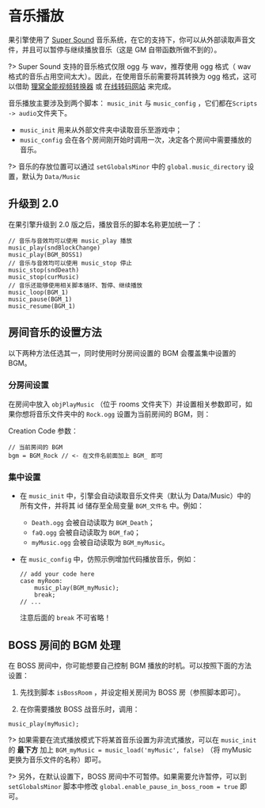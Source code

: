# 音乐播放

果引擎使用了 [Super Sound](http://gmc.yoyogames.com/index.php?showtopic=120034) 音乐系统，在它的支持下，你可以从外部读取声音文件，并且可以暂停与继续播放音乐（这是 GM 自带函数所做不到的）。

?> Super Sound 支持的音乐格式仅限 ogg 与 wav，推荐使用 ogg 格式（ wav 格式的音乐占用空间太大）。因此，在使用音乐前需要将其转换为 ogg 格式，这可以借助 [狸窝全能视频转换器](http://www.leawo.cn) 或 [在线转码网站](https://convertio.co/zh/) 来完成。

音乐播放主要涉及到两个脚本： `music_init` 与 `music_config` ，它们都在`Scripts -> audio`文件夹下。

- `music_init` 用来从外部文件夹中读取音乐至游戏中；
- `music_config` 会在各个房间刚开始时调用一次，决定各个房间中需要播放的音乐。

?> 音乐的存放位置可以通过 `setGlobalsMinor` 中的 `global.music_directory` 设置，默认为 `Data/Music`

## 升级到 2.0

在果引擎升级到 2.0 版之后，播放音乐的脚本名称更加统一了：

```gml
// 音乐与音效均可以使用 music_play 播放
music_play(sndBlockChange)
music_play(BGM_BOSS1)
// 音乐与音效均可以使用 music_stop 停止
music_stop(sndDeath)
music_stop(curMusic)
// 音乐还能够使用相关脚本循环、暂停、继续播放
music_loop(BGM_1)
music_pause(BGM_1)
music_resume(BGM_1)
```

## 房间音乐的设置方法

以下两种方法任选其一，同时使用时分房间设置的 BGM 会覆盖集中设置的 BGM。

### 分房间设置

在房间中放入 `objPlayMusic` （位于 rooms 文件夹下）并设置相关参数即可，如果你想将音乐文件夹中的 `Rock.ogg` 设置为当前房间的 BGM，则：

Creation Code 参数：

```gml
// 当前房间的 BGM
bgm = BGM_Rock // <- 在文件名前面加上 BGM_ 即可
```

### 集中设置

- 在 `music_init` 中，引擎会自动读取音乐文件夹（默认为 Data/Music）中的所有文件，并将其 id 储存至全局变量 `BGM_文件名` 中。例如：

  - `Death.ogg` 会被自动读取为 `BGM_Death`；
  - `faQ.ogg` 会被自动读取为 `BGM_faQ`；
  - `myMusic.ogg` 会被自动读取为 `BGM_myMusic`。

- 在 `music_config` 中，仿照示例增加代码播放音乐，例如：

  ```gml
  // add your code here
  case myRoom:
      music_play(BGM_myMusic);
      break;
  // ...
  ```

  注意后面的 `break` 不可省略！

## BOSS 房间的 BGM 处理

在 BOSS 房间中，你可能想要自己控制 BGM 播放的时机。可以按照下面的方法设置：

1.  先找到脚本 `isBossRoom` ，并设定相关房间为 BOSS 房（参照脚本即可）。

2.  在你需要播放 BOSS 战音乐时，调用：

```gml
music_play(myMusic);
```

?> 如果需要在流式播放模式下将某首音乐设置为非流式播放，可以在 `music_init` 的 **最下方** 加上 `BGM_myMusic = music_load('myMusic', false)` （将 myMusic 更换为音乐文件的名称）即可。

?> 另外，在默认设置下，BOSS 房间中不可暂停。如果需要允许暂停，可以到 `setGlobalsMinor` 脚本中修改 `global.enable_pause_in_boss_room = true` 即可。
